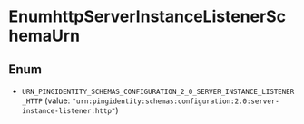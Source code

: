 

# EnumhttpServerInstanceListenerSchemaUrn

## Enum


* `URN_PINGIDENTITY_SCHEMAS_CONFIGURATION_2_0_SERVER_INSTANCE_LISTENER_HTTP` (value: `"urn:pingidentity:schemas:configuration:2.0:server-instance-listener:http"`)



